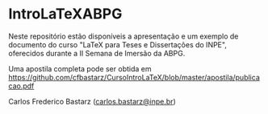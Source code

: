 # IntroLaTeXABPG

Neste repositório estão disponíveis a apresentação e um exemplo de documento do curso "LaTeX para Teses e Dissertações do INPE", oferecidos durante a II Semana de Imersão da ABPG.

Uma apostila completa pode ser obtida em https://github.com/cfbastarz/CursoIntroLaTeX/blob/master/apostila/publicacao.pdf

Carlos Frederico Bastarz (carlos.bastarz@inpe.br)

